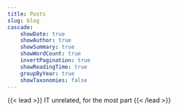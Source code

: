 ```yaml
---
title: Posts
slug: blog
cascade:
    showDate: true
    showAuthor: true
    showSummary: true
    showWordCount: true 
    invertPagination: true
    showReadingTime: true
    groupByYear: true
    showTaxonomies: false
---
```


{{< lead >}}
IT unrelated, for the most part
{{< /lead >}}
